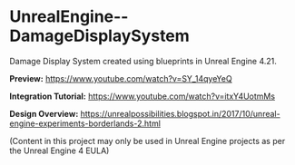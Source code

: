 # UnrealEngine--DamageDisplaySystem
Damage Display System created using blueprints in Unreal Engine 4.21.

**Preview:** https://www.youtube.com/watch?v=SY_14qyeYeQ

**Integration Tutorial:** https://www.youtube.com/watch?v=itxY4UotmMs

**Design Overview:** https://unrealpossibilities.blogspot.in/2017/10/unreal-engine-experiments-borderlands-2.html

(Content in this project may only be used in Unreal Engine projects as per the Unreal Engine 4 EULA)

